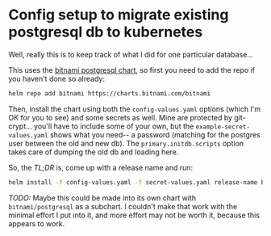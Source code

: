 # Config setup to migrate existing postgresql db to kubernetes

Well, really this is to keep track of what I did for one particular database...

This uses the [bitnami postgresql chart](https://github.com/bitnami/charts/tree/master/bitnami/postgresql/), so
first you need to add the repo if you haven't done so already:

```bash
helm repo add bitnami https://charts.bitnami.com/bitnami
```

Then, install the chart using both the `config-values.yaml` options (which I'm OK for you to see) and some
secrets as well. Mine are protected by git-crypt... you'll have to include some of your own, but the
`example-secret-values.yaml` shows what you need-- a password (matching for the postgres user between the
old and new db). The `primary.initdb.scripts` option takes care of dumping the old db and loading here.

So, the *TL;DR* is, come up with a release name and run:

```bash
helm install -f config-values.yaml -f secret-values.yaml release-name bitnami/postgresql
```


*TODO:* Maybe this could be made into its own chart with `bitnami/postgresql` as a subchart. I couldn't make
that work with the minimal effort I put into it, and more effort may not be worth it, because this appears
to work.
